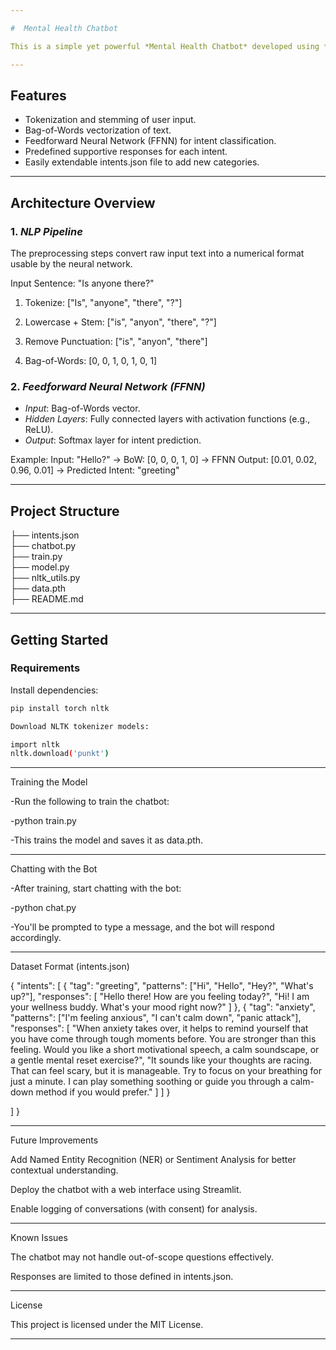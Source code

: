 ```yaml
---

#  Mental Health Chatbot 

This is a simple yet powerful *Mental Health Chatbot* developed using *PyTorch* and *Natural Language Processing (NLP)*. It is designed to recognize user intent from text input and provide supportive, empathetic responses to promote mental well-being.

---
```


##  Features

- Tokenization and stemming of user input.
- Bag-of-Words vectorization of text.
- Feedforward Neural Network (FFNN) for intent classification.
- Predefined supportive responses for each intent.
- Easily extendable intents.json file to add new categories.

---

##  Architecture Overview

### 1. *NLP Pipeline*
The preprocessing steps convert raw input text into a numerical format usable by the neural network.

Input Sentence: "Is anyone there?"

1. Tokenize:         ["Is", "anyone", "there", "?"]


2. Lowercase + Stem: ["is", "anyon", "there", "?"]


3. Remove Punctuation: ["is", "anyon", "there"]


4. Bag-of-Words:     [0, 0, 1, 0, 1, 0, 1]  



### 2. *Feedforward Neural Network (FFNN)*

- *Input*: Bag-of-Words vector.
- *Hidden Layers*: Fully connected layers with activation functions (e.g., ReLU).
- *Output*: Softmax layer for intent prediction.

Example: Input: "Hello?" → BoW: [0, 0, 0, 1, 0] → FFNN Output: [0.01, 0.02, 0.96, 0.01] → Predicted Intent: "greeting"

---

##  Project Structure

├── intents.json       
├── chatbot.py         
├── train.py          
├── model.py           
├── nltk_utils.py       
├── data.pth            
├── README.md          

---

##  Getting Started

###  Requirements

Install dependencies:

```bash
pip install torch nltk

Download NLTK tokenizer models:

import nltk
nltk.download('punkt')
```

---

 Training the Model

-Run the following to train the chatbot:

-python train.py

-This trains the model and saves it as data.pth.


---

 Chatting with the Bot

-After training, start chatting with the bot:

-python chat.py

-You'll be prompted to type a message, and the bot will respond accordingly.


---

 Dataset Format (intents.json)

{
  "intents": [
    {
      "tag": "greeting",
      "patterns": ["Hi", "Hello", "Hey?", "What's up?"],
      "responses": [
        "Hello there! How are you feeling today?",
         "Hi! I am your wellness buddy. What's your mood right now?"
      ]
    },
    {
      "tag": "anxiety",
      "patterns": ["I'm feeling anxious", "I can't calm down", "panic attack"],
      "responses": [
       "When anxiety takes over, it helps to remind yourself that you have come through tough moments before. You are stronger than this feeling. Would you like a short motivational speech, a calm soundscape, or a gentle mental reset exercise?",
        "It sounds like your thoughts are racing. That can feel scary, but it is manageable. Try to focus on your breathing for just a minute. I can play something soothing or guide you through a calm-down method if you would prefer."
  ]
      ]
    }

  ]
}


---

 Future Improvements

Add Named Entity Recognition (NER) or Sentiment Analysis for better contextual understanding.

Deploy the chatbot with a web interface using Streamlit.

Enable logging of conversations (with consent) for analysis.



---

 Known Issues

The chatbot may not handle out-of-scope questions effectively.

Responses are limited to those defined in intents.json.



---

 License

This project is licensed under the MIT License.


---




